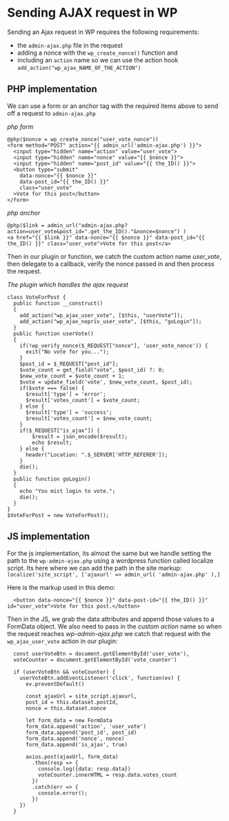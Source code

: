 # Sending AJAX request in WP

Sending an Ajax request in WP requires the following requirements:
  - the `admin-ajax.php` file in the request
  - adding a nonce with the `wp_create_nonce()` function and
  - including an `action` name so we can use the action hook `add_action("wp_ajax_NAME_OF_THE_ACTION")`

## PHP implementation
We can use a form or an anchor tag with the required items above to send off a request to `admin-ajax.php`

*php form*
```
@php($nonce = wp_create_nonce("user_vote_nonce"))
<form method="POST" action="{{ admin_url('admin-ajax.php') }}">
  <input type="hidden" name="action" value="user_vote">
  <input type="hidden" name="nonce" value="{{ $nonce }}"> 
  <input type="hidden" name="post_id" value="{{ the_ID() }}"> 
  <button type="submit"
    data-nonce="{{ $nonce }}"
    data-post_id="{{ the_ID() }}"
    class="user_vote"
  >Vote for this post</button>
</form>
```
*php anchor*
```
@php($link = admin_url("admin-ajax.php?action=user_vote&post_id=".get_the_ID()."&nonce=$nonce") )
<a href="{{ $link }}" data-nonce="{{ $nonce }}" data-post_id="{{ the_ID() }}" class="user_vote">Vote for this post</a>
```

Then in our plugin or function, we catch the custom action name *user_vote*, then delegate to a callback, verify the nonce passed in and then process the request.

*The plugin which handles the ajax request*
```
class VoteForPost {
  public function __construct()
  { 
    add_action("wp_ajax_user_vote", [$this, "userVote"]);
    add_action("wp_ajax_nopriv_user_vote", [$this, "goLogin"]);
  }
  public function userVote()
  {
    if(!wp_verify_nonce($_REQUEST["nonce"], 'user_vote_nonce')) {
      exit("No vote for you...");
    }
    $post_id = $_REQUEST["post_id"];
    $vote_count = get_field("vote", $post_id) ?: 0;
    $new_vote_count = $vote_count + 1;
    $vote = update_field('vote', $new_vote_count, $post_id);
    if($vote === false) {
      $result['type'] = 'error';
      $result['votes_count'] = $vote_count;
    } else {
      $result['type'] = 'success';
      $result['votes_count'] = $new_vote_count;
    }
    if($_REQUEST["is_ajax"]) {
        $result = json_encode($result);
        echo $result;
    } else {
      header("Location: ".$_SERVER['HTTP_REFERER']);
    }
    die();
  }
  public function goLogin()
  {
    echo "You mist login to vote.";
    die();
  }
}
$VoteForPost = new VoteForPost();
```

## JS implementation
For the js implementation, its almost the same but we handle setting the path to the `wp-admin-ajax.php` using a wordpress function called localize script. Its here where we can add the path in the site markup:
`localize('site_script', ['ajaxurl' => admin_url( 'admin-ajax.php' ),]`

Here is the markup used in this demo:
```
  <button data-nonce="{{ $nonce }}" data-post-id="{{ the_ID() }}" id="user_vote">Vote for this post.</button>
```

Then in the JS, we grab the data attributes and append those values to a FormData object. We also need to pass in the custom *action* name so when the request reaches *wp-admin-ajax.php* we catch that request with the `wp_ajax_user_vote` action in our plugin:
```
  const userVoteBtn = document.getElementById('user_vote'),
  voteCounter = document.getElementById('vote_counter')

  if (userVoteBtn && voteCounter) {
    userVoteBtn.addEventListener('click', function(ev) {
      ev.preventDefault()

      const ajaxUrl = site_script.ajaxurl,
      post_id = this.dataset.postId,
      nonce = this.dataset.nonce

      let form_data = new FormData
      form_data.append('action', 'user_vote')
      form_data.append('post_id', post_id)
      form_data.append('nonce', nonce)
      form_data.append('is_ajax', true)

      axios.post(ajaxUrl, form_data)
        .then(resp => {
          console.log({data: resp.data})
          voteCounter.innerHTML = resp.data.votes_count
        })
        .catch(err => {
          console.error();
        })
    })
  }
```